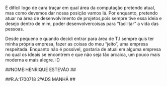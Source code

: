 É difícil logo de cara traçar em qual área da computação pretendo atual, mas como devemos dar nossa posição vamos lá. Por enquanto,
pretendo atuar na área de desenvolvimento de projetos,pois sempre tive essa ideia e desejo dentro de mim, poder desenvolvercoisas
para “facilitar” a vida das pessoas.

Desde pequeno e quando decidi entrar para área de T.I sempre quis ter minha própria empresa, fazer as coisas do meu “jeito”, uma 
empresa respeitada. Enquanto não é possível, gostaria de atual em alguma empresa no qual os ideais se encontrem e que não seja tão 
arcaica, um pouco mais moderna e mais alegre. :D











 
##NOME:HENRIQUE ESTEVÃO    ##

##R.A:1700718 2ºADS MANHÃ ##
